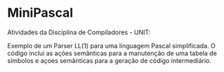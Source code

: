 # MiniPascal
Atividades da Disciplina de Compiladores - UNIT:

Exemplo de um Parser LL(1) para uma linguagem Pascal simplificada. O código inclui as ações semânticas para a manutenção de uma tabela de símbolos e açoes semânticas para a geração de código intermediário.
